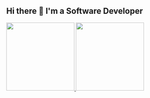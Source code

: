 ## Hi there 👋 I'm a Software Developer

<div>
  <a href="https://github.com/JulioNCavalcanti">
    <img loading="lazy" height="180em" src="https://readme-stats-julio-nunes-cavalcantis-projects.vercel.app/api?username=JulioNCavalcanti&count_private=true&layout=compact&langs_count=7&theme=transparent&include_all_commits=true&" />
    <img loading="lazy" height="180em" src="https://readme-stats-julio-nunes-cavalcantis-projects.vercel.app/api/top-langs/?username=JulioNCavalcanti&count_private=true&layout=compact&langs_count=7&theme=transparent&include_all_commits=true" />
  </a>
</div>
